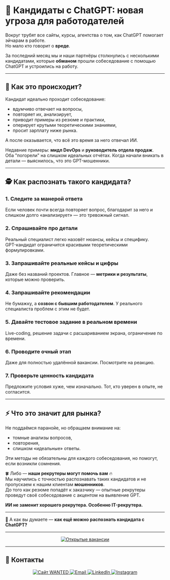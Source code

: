 # 🤖 Кандидаты с ChatGPT: новая угроза для работодателей

Вокруг трубят все сайты, курсы, агентства о том, как ChatGPT помогает эйчарам в работе.  
Но мало кто говорит о **вреде**.  

За последний месяц мы и наши партнёры столкнулись с несколькими кандидатами, которые **обманом** прошли собеседование с помощью ChatGPT и устроились на работу.

---

## 📌 Как это происходит?

Кандидат идеально проходит собеседование:  
- вдумчиво отвечает на вопросы,  
- повторяет их, анализирует,  
- приводит примеры из резюме и практики,  
- оперирует крутыми теоретическими знаниями,  
- просит зарплату ниже рынка.  

А после оказывается, что всё это время за него отвечал ИИ.

Недавние примеры: **мидл DevOps** и **руководитель отдела продаж**.  
Оба "погорели" на слишком идеальных отчётах. Когда начали вникать в детали — выяснилось, что это GPT-мошенники.

---

## 🕵️ Как распознать такого кандидата?

### 1. Следите за манерой ответа
Если человек почти всегда повторяет вопрос, благодарит за него и слишком долго «анализирует» — это тревожный сигнал.

### 2. Спрашивайте про детали
Реальный специалист легко назовёт нюансы, кейсы и специфику.  
GPT-кандидат ограничится красивыми теоретическими формулировками.

### 3. Запрашивайте реальные кейсы и цифры
Даже без названий проектов. Главное — **метрики и результаты**, которые можно проверить.

### 4. Запрашивайте рекомендации
Не бумажку, а **созвон с бывшим работодателем**. У реального специалиста проблем с этим не будет.

### 5. Давайте тестовое задание в реальном времени
Live-coding, решение задачи с расшариванием экрана, ограничение по времени.

### 6. Проводите очный этап
Даже для полностью удалённой вакансии. Посмотрите на реакцию.

### 7. Проверьте ценность кандидата
Предложите условия хуже, чем изначально. Тот, кто уверен в опыте, не согласится.

---

## ⚡ Что это значит для рынка?

Не поддаёмся паранойе, но обращаем внимание на:  
- томные анализы вопросов,  
- повторения,  
- слишком «идеальные» ответы.  

Эти методы не обязательны для каждого собеседования, но помогут, если возникли сомнения.  

🍀 Либо — **наши рекрутеры могут помочь вам** 🔥  
Мы научились с точностью распознавать таких кандидатов и не пропускаем к нашим клиентам **мошенников**.  
До того как резюме попадёт к заказчику — опытные рекрутеры проведут своё собеседование с акцентом на выявление GPT.  

**ИИ не заменит хорошего рекрутера. Особенно IT-рекрутера.**

---

💬 А как вы думаете — **как ещё можно распознать кандидата с ChatGPT?**

---

<p align="center">
  <a href="https://github.com/Wanted-ooo?tab=repositories&q=job&sort=updated">
    <img
      src="https://img.shields.io/badge/💼%20Актуальные%20вакансии-job_repos-00D0BF?style=for-the-badge&logo=github&logoColor=white"
      alt="Открытые вакансии"
    />
  </a>
</p>

---

## 📩 Контакты

<p align="center">
  <a href="https://wanted.ooo">
    <img src="https://img.shields.io/badge/🌐%20Сайт-wanted.ooo-00D0BF?style=for-the-badge&logo=google-chrome&logoColor=white" alt="Сайт WANTED"/>
  </a>
  <a href="mailto:hr@wanted.ooo">
    <img src="https://img.shields.io/badge/📩%20Email-hr@wanted.ooo-00D0BF?style=for-the-badge&logo=gmail&logoColor=white" alt="Email"/>
  </a>
  <a href="https://www.linkedin.com/company/wanted-recruiting/posts/?feedView=all">
    <img src="https://img.shields.io/badge/🔗%20LinkedIn-WANTED-00D0BF?style=for-the-badge&logo=linkedin&logoColor=white" alt="LinkedIn"/>
  </a>
  <a href="https://instagram.com/wanted.ooo">
    <img src="https://img.shields.io/badge/📸%20Instagram-@wanted.ooo-00D0BF?style=for-the-badge&logo=instagram&logoColor=white" alt="Instagram"/>
  </a>
</p>
